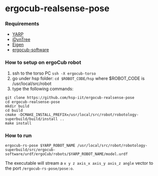 # ergocub-realsense-pose

### Requirements

- [YARP](https://yarp.it/)
- [iDynTree](https://github.com/robotology/idyntree)
- [Eigen](https://eigen.tuxfamily.org)
- [ergocub-software](https://github.com/icub-tech-iit/ergocub-software)

### How to setup on ergoCub robot
1) ssh to the torso PC `ssh -X ergocub-torso`
2) go under hsp folder: `cd $ROBOT_CODE/hsp` where $ROBOT_CODE is /usr/local/src/robot
3) type the following commands:

```console
git clone https://github.com/hsp-iit/ergocub-realsense-pose
cd ergocub-realsense-pose
mkdir build
cd build
cmake -DCMAKE_INSTALL_PREFIX=/usr/local/src/robot/robotology-superbuild/build/install ..
make install
```

### How to run
```console
ergocub-rs-pose $YARP_ROBOT_NAME /usr/local/src/robot/robotology-superbuild/src/ergocub-software/urdf/ergoCub/robots/$YARP_ROBOT_NAME/model.urdf
```

The executable will stream a `x y z axis_x axis_y axis_z angle` vector to the port `/ergocub-rs-pose/pose:o`.
